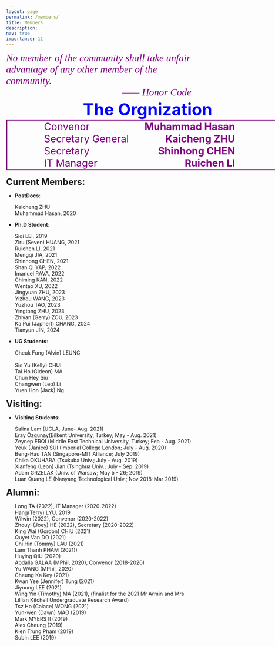 ```yaml
---
layout: page
permalink: /members/
title: Members
description:   
nav: true
importance: 11
---
```


<div>
    <span style="font-family:Times, serif;font-style:italic;font-size:27px;color:purple;">No member of the community shall take unfair advantage of any other member of the community.</span>
    <br>
    <span style="font-family:Times, serif;font-style:italic;font-size:27px;color:purple;float:right;">—— Honor Code</span>
</div>

<br>
<br>

<div>
    <div style="width:770px;text-align:center;">
        <span style="font-weight:bold; color:blue;font-size:45px;">The Orgnization</span>
    </div>
    <div style="border-style:solid;width:770px;color:purple">
        <span style="font-size:27px;margin-left:100px;">Convenor</span> <span style="font-size:27px;font-weight:bold;float:right;margin-right:150px;">Muhammad Hasan</span><br>
        <span style="font-size:27px;margin-left:100px;">Secretary General</span> <span style="font-size:27px;font-weight:bold;float:right;margin-right:150px;">Kaicheng ZHU</span><br>
        <span style="font-size:27px;margin-left:100px;">Secretary</span> <span style="font-size:27px;font-weight:bold;float:right;margin-right:150px;">Shinhong CHEN</span><br>
        <span style="font-size:27px;margin-left:100px;">IT Manager <span style="font-size:27px;font-weight:bold;float:right;margin-right:150px;">Ruichen LI</span></span> 
    </div>
</div>
<br>
<div>
<span style="font-size: 24px; font-weight: bold;">Current Members:</span>
        <ul>
            <li><b>PostDocs</b>:  
                <p>Kaicheng ZHU
                <br>Muhammad Hasan, 2020
                </p>
            </li>
            <li><b>Ph.D Student</b>: 
                <p>Siqi LEI, 2019
                <br>Ziru (Seven) HUANG, 2021
                <br>Ruichen LI, 2021
                <br>Mengqi JIA, 2021
                <br>Shinhong CHEN, 2021
                <br>Shan Qi YAP, 2022
                <br>Imanuel RAVA, 2022
                <br>Chiming KAN, 2022
                <br>Wentao XU, 2022
                <br>Jingyuan ZHU, 2023
                <br>Yizhou WANG, 2023
                <br>Yuzhou TAO, 2023
                <br>Yingtong ZHU, 2023
                <br>Zhiyan (Gerry) ZOU, 2023
                <br>Ka Pui (Japhert) CHANG, 2024
                <br>Tianyun JIN, 2024
                </p>
            </li>
            <li><b>UG Students</b>: 
                <p>Cheuk Fung (Alvin) LEUNG
                <br>
                <br>Sin Yu (Kelly) CHUI 
                <br>Tai Ho (Gideon) MA
                <br>Chun Hey Siu
                <br>Changwen (Leo) Li
                <br>Yuen Hon (Jack) Ng
                </p>
            </li>
        </ul>

<span style="font-size: 24px; font-weight: bold;">Visiting:</span>
        <ul>
            <li><b>Visiting Students</b>: 
                <p>Salina Lam (UCLA, June- Aug. 2021)
                <br>Eray Özgünay(Bilkent University, Turkey; May - Aug. 2021)
                <br>Zeynep EROL(Middle East Technical University, Turkey; Feb - Aug. 2021) 
                <br>Yeuk (Janice) SUI (Imperial College London; July - Aug. 2020)
                <br>Beng-Hau TAN (Singapore-MIT Alliance; July 2019)
                <br>Chika OKUHARA (Tsukuba Univ.; July - Aug. 2019)
                <br>Xianfeng (Leon) Jian  (Tsinghua Univ.; July - Sep. 2019)
                <br>Adam GRZELAK (Univ. of Warsaw; May 5 - 26; 2019)
                <br>Luan Quang LE (Nanyang Technological Univ.;  Nov 2018-Mar 2019)
                </p>
            </li>
        </ul>

<span style="font-size: 24px; font-weight: bold;">Alumni:</span>
<ul>
            <p>Long TA (2022), IT Manager (2020-2022)
            <br>Hang(Terry) LYU, 2019
            <br>Wilwin (2022), Convenor (2020-2022)
            <br>Zhouyi (Joey) HE (2022), Secretary (2020-2022)
            <br>King Wai (Gordon) CHIU (2021)
            <br>Quyet Van DO (2021)
            <br>Chi Hin (Tommy) LAU (2021)
            <br>Lam Thanh PHAM (2021))
            <br>Huying QIU (2020)
            <br>Abdalla GALAA (MPhil, 2020), Convenor (2018-2020)
            <br>Yu WANG (MPhil, 2020)
            <br>Cheung Ka Key (2021)
            <br>Kwan Yee (Jennifer) Tung (2021)
            <br>Jiyoung LEE (2021)
            <br>Wing Yin (Timothy) MA (2021), (finalist for the 2021 Mr Armin and Mrs Lillian Kitchell Undergraduate Research Award)
            <br>Tsz Ho (Calace) WONG (2021)
            <br>Yun-wen (Dawn) MAO (2019)
            <br>Mark MYERS II (2019)
            <br>Alex Cheung (2019)
            <br>Kien Trung Pham (2019)
            <br>Subin LEE (2019)
            </p>
        </ul>
</div>
<div>

<!-- <h2>Sponsors</h2>
We are grateful for the generous research award and gift supports from the following sponsors:<p>
  <img style="height: 60px;" src="/assets/img/sponsor/nsf.jpeg">&nbsp;&nbsp;&nbsp;<img style="height: 60px;" src="/assets/img/sponsor/samsung.jpeg">&nbsp;&nbsp;&nbsp;<img style="height: 60px;" src="/assets/img/sponsor/cisco.jpeg">&nbsp;&nbsp;&nbsp;<img style="height: 60px;" src="/assets/img/sponsor/sony.jpeg">&nbsp;&nbsp;&nbsp;<img style="height: 40px;" src="/assets/img/sponsor/amazon.jpeg"></p>
</div> -->